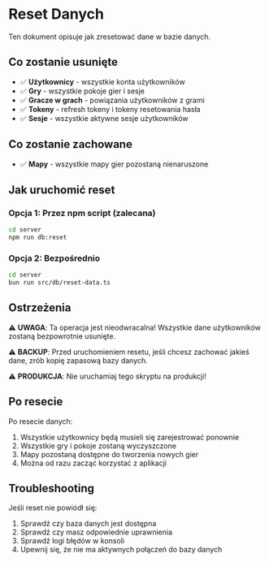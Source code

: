 # Reset Danych

Ten dokument opisuje jak zresetować dane w bazie danych.

## Co zostanie usunięte

- ✅ **Użytkownicy** - wszystkie konta użytkowników
- ✅ **Gry** - wszystkie pokoje gier i sesje
- ✅ **Gracze w grach** - powiązania użytkowników z grami
- ✅ **Tokeny** - refresh tokeny i tokeny resetowania hasła
- ✅ **Sesje** - wszystkie aktywne sesje użytkowników

## Co zostanie zachowane

- ✅ **Mapy** - wszystkie mapy gier pozostaną nienaruszone

## Jak uruchomić reset

### Opcja 1: Przez npm script (zalecana)

```bash
cd server
npm run db:reset
```

### Opcja 2: Bezpośrednio

```bash
cd server
bun run src/db/reset-data.ts
```

## Ostrzeżenia

⚠️ **UWAGA**: Ta operacja jest nieodwracalna! Wszystkie dane użytkowników zostaną bezpowrotnie usunięte.

⚠️ **BACKUP**: Przed uruchomieniem resetu, jeśli chcesz zachować jakieś dane, zrób kopię zapasową bazy danych.

⚠️ **PRODUKCJA**: Nie uruchamiaj tego skryptu na produkcji!

## Po resecie

Po resecie danych:
1. Wszystkie użytkownicy będą musieli się zarejestrować ponownie
2. Wszystkie gry i pokoje zostaną wyczyszczone
3. Mapy pozostaną dostępne do tworzenia nowych gier
4. Można od razu zacząć korzystać z aplikacji

## Troubleshooting

Jeśli reset nie powiódł się:
1. Sprawdź czy baza danych jest dostępna
2. Sprawdź czy masz odpowiednie uprawnienia
3. Sprawdź logi błędów w konsoli
4. Upewnij się, że nie ma aktywnych połączeń do bazy danych 